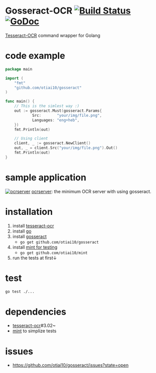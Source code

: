 # Gosseract-OCR [![Build Status](https://travis-ci.org/otiai10/gosseract.svg?branch=master)](https://travis-ci.org/otiai10/gosseract) [![GoDoc](https://godoc.org/github.com/otiai10/gosseract?status.png)](https://godoc.org/github.com/otiai10/gosseract)

[Tesseract-OCR](https://code.google.com/p/tesseract-ocr/) command wrapper for Golang

# code example

```go
package main

import (
	"fmt"
	"github.com/otiai10/gosseract"
)

func main() {
    // This is the simlest way :)
    out := gosseract.Must(gosseract.Params{
			Src:       "your/img/file.png",
			Languages: "eng+heb",
    })
    fmt.Println(out)

    // Using client
    client, _ := gosseract.NewClient()
    out, _ = client.Src("your/img/file.png").Out()
    fmt.Println(out)
}
```

# sample application

[![ocrserver](https://github.com/otiai10/ocrserver/raw/master/assets/favicon.png)](https://github.com/otiai10/ocrserver)
[ocrserver](https://github.com/otiai10/ocrserver): the minimum OCR server with using gosseract.


# installation

1. install [tesseract-ocr](https://code.google.com/p/tesseract-ocr/)
2. install [go](http://golang.org/doc/install)
3. install [gosseract](https://godoc.org/github.com/otiai10/gosseract)
    - `go get github.com/otiai10/gosseract`
4. install [mint for testing](https://godoc.org/github.com/otiai10/mint)
    - `go get github.com/otiai10/mint`
5. run the tests at first↓

# test
```sh
go test ./...
```

# dependencies

- [tesseract-ocr](https://code.google.com/p/tesseract-ocr/)#3.02~
- [mint](https://github.com/otiai10/mint) to simplize tests

# issues
- https://github.com/otiai10/gosseract/issues?state=open
